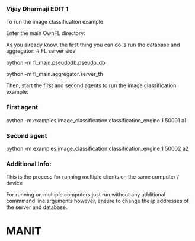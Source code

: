 ### Vijay Dharmaji EDIT 1

To run the image classification example

Enter the main OwnFL directory:

As you already know, the first thing you can do is run the database and aggregator: # FL server side

python -m fl_main.pseudodb.pseudo_db

python -m fl_main.aggregator.server_th

Then, start the first and second agents to run the image classification example:

### First agent


python -m examples.image_classification.classification_engine 1 50001 a1

### Second agent

python -m examples.image_classification.classification_engine 1 50002 a2

### Additional Info:

This is the process for running multiple clients on the same computer / device

For running on multiple computers just run without any additional commmand line arguments
however, ensure to change the ip addresses of the server and database.

# MANIT
